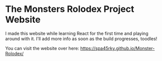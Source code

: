 # The Monsters Rolodex Project Website

I made this website while learning React for the first time and playing around with it. I'll add more info as soon as the build progresses, toodles!

You can visit the website over here: https://spa45rky.github.io/Monster-Rolodex/

